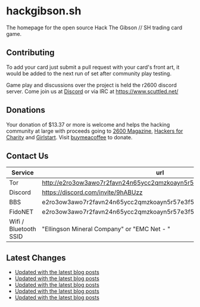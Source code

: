 # hackgibson.sh
The homepage for the open source Hack The Gibson // SH trading card game.


## Contributing

To add your card just submit a pull request with your card's front art, it would be added to the next run of set after community play testing.

Game play and discussions over the project is held the r2600 discord server. Come join us at [Discord](https://discord.com/invite/9hABUzz) or via IRC at https://www.scuttled.net/


## Donations

Your donation of $13.37 or more is welcome and helps the hacking community at large with proceeds going to [2600 Magazine](https://2600.com/), [Hackers for Charity](https://hackersforcharity.org) and [Girlstart](https://girlstart.org).  Visit [buymeacoffee](https://www.buymeacoffee.com/hackgibson.sh) to donate.


## Contact Us

Service | url
-|-
Tor | http://e2ro3ow3awo7r2favn24n65ycc2qmzkoayn5r57e3f56nvjwdcgg32ad.onion
Discord | https://discord.com/invite/9hABUzz
BBS | e2ro3ow3awo7r2favn24n65ycc2qmzkoayn5r57e3f56nvjwdcgg32ad.onion:23
FidoNET | e2ro3ow3awo7r2favn24n65ycc2qmzkoayn5r57e3f56nvjwdcgg32ad.onion:24554
Wifi / Bluetooth SSID | "Ellingson Mineral Company" or "EMC Net - <fidonet address>"

## Latest Changes
<!-- BLOG-POST-LIST:START -->
- [Updated with the latest blog posts](https://github.com/DFW2600/hackgibson.sh/commit/7311184bc41624cef2b670e1479e31e80735412a)
- [Updated with the latest blog posts](https://github.com/DFW2600/hackgibson.sh/commit/685c9728722d10bf57f0fdb39e1a8249e22f1336)
- [Updated with the latest blog posts](https://github.com/DFW2600/hackgibson.sh/commit/eea8696705e2d98a6e1652c0b8b759f9d6d0f70d)
- [Updated with the latest blog posts](https://github.com/DFW2600/hackgibson.sh/commit/6eb6a92857abb5af47d690ab239170fa21faf0f9)
- [Updated with the latest blog posts](https://github.com/DFW2600/hackgibson.sh/commit/34b736330ae009f751bbf17fe28b274723951c1a)
<!-- BLOG-POST-LIST:END -->
